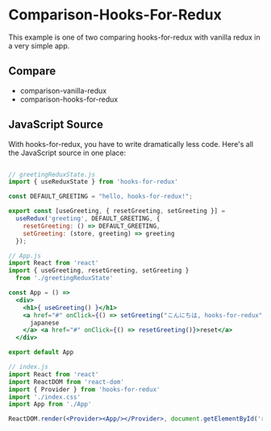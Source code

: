# Comparison-Hooks-For-Redux

This example is one of two comparing hooks-for-redux with vanilla redux in a very simple app.

## Compare

* comparison-vanilla-redux
* comparison-hooks-for-redux

## JavaScript Source

With hooks-for-redux, you have to write dramatically less code. Here's all the JavaScript source in one place:

```jsx

// greetingReduxState.js
import { useReduxState } from 'hooks-for-redux'

const DEFAULT_GREETING = "hello, hooks-for-redux!";

export const [useGreeting, { resetGreeting, setGreeting }] =
  useRedux('greeting', DEFAULT_GREETING, {
    resetGreeting: () => DEFAULT_GREETING,
    setGreeting: (store, greeting) => greeting
  });

// App.js
import React from 'react'
import { useGreeting, resetGreeting, setGreeting }
  from './greetingReduxState'

const App = () =>
  <div>
    <h1>{ useGreeting() }</h1>
    <a href="#" onClick={() => setGreeting("こんにちは, hooks-for-redux")}>
      japanese
    </a> <a href="#" onClick={() => resetGreeting()}>reset</a>
  </div>

export default App

// index.js
import React from 'react'
import ReactDOM from 'react-dom'
import { Provider } from 'hooks-for-redux'
import './index.css'
import App from './App'

ReactDOM.render(<Provider><App/></Provider>, document.getElementById('root'));

```